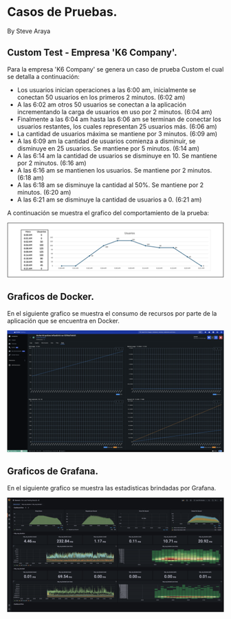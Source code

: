 # Casos de Pruebas.

By Steve Araya

## Custom Test - Empresa 'K6 Company'.

Para la empresa 'K6 Company' se genera un caso de prueba Custom el cual se detalla a continuación:

- Los usuarios inician operaciones a las 6:00 am, inicialmente se conectan 50 usuarios en los primeros 2 minutos. (6:02 am)
- A las 6:02 am otros 50 usuarios se conectan a la aplicación incrementando la carga de usuarios en uso por 2 minutos. (6:04 am)
- Finalmente a las 6:04 am hasta las 6:06 am se terminan de conectar los usuarios restantes, los cuales representan 25 usuarios más. (6:06 am)
- La cantidad de usuarios máxima se mantiene por 3 minutos. (6:09 am)
- A las 6:09 am la cantidad de usuarios comienza a disminuir, se disminuye en 25 usuarios. Se mantiene por 5 minutos. (6:14 am)
- A las 6:14 am la cantidad de usuarios se disminuye en 10. Se mantiene por 2 minutos. (6:16 am)
- A las 6:16 am se mantienen los usuarios. Se mantiene por 2 minutos. (6:18 am)
- A las 6:18 am se disminuye la cantidad al 50%. Se mantiene por 2 minutos. (6:20 am)
- A las 6:21 am se disminuye la cantidad de usuarios a 0. (6:21 am)

A continuación se muestra el grafico del comportamiento de la prueba:

![Gráfico de Caso de Prueba](./imgs/Grafico.png)

## Graficos de Docker.
En el siguiente grafico se muestra el consumo de recursos por parte de la aplicación que se encuentra en Docker.

![Gráfico de Docker](./imgs/Docker.png)


## Graficos de Grafana.
En el siguiente grafico se muestra las estadisticas brindadas por Grafana.

![Gráfico de Grafana](./imgs/Grafana.png)